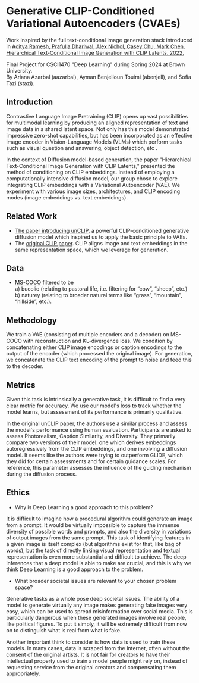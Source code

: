# Generative CLIP-Conditioned Variational Autoencoders (CVAEs)
Work inspired by the full text-conditional image generation stack introduced in [Aditya Ramesh, Prafulla Dhariwal, Alex Nichol, Casey Chu, Mark Chen. Hierarchical Text-Conditional Image Generation with CLIP Latents. 2022.](https://arxiv.org/pdf/2204.06125.pdf)

Final Project for CSCI1470 "Deep Learning" during Spring 2024 at Brown University. <br/>
By Ariana Azarbal (aazarbal), Ayman Benjelloun Touimi (abenjell), and Sofia Tazi (stazi).

## Introduction
Contrastive Language Image Pretraining (CLIP)  opens up vast possibilities for multimodal learning by producing an aligned representation of text and image data in a shared latent space. Not only has this model demonstrated impressive zero-shot capabilities, but has been incorporated as an effective image encoder in Vision-Language Models (VLMs) which perform tasks such as visual question and answering, object detection, etc .  

In the context of Diffusion model-based generation, the paper "Hierarchical Text-Conditional Image Generation with CLIP Latents," presented the method of conditioning on CLIP embeddings. Instead of employing a computationally intensive diffusion model, our group chose to explore integrating CLIP embeddings with a Variational Autoencoder (VAE). We experiment with various image sizes, architectures, and CLIP encoding modes (image embeddings vs. text embeddings). 

## Related Work
- [The paper introducing unCLIP](https://arxiv.org/pdf/2204.06125.pdf), a powerful CLIP-conditioned generative diffusion model which inspired us to apply the basic principle to VAEs. 
- The [original CLIP paper](https://arxiv.org/pdf/2103.00020.pdf). CLIP aligns image and text embeddings in the same representation space, which we leverage for generation.

## Data
- [MS-COCO](https://cocodataset.org/#home)  filtered to be  <br/>
a) bucolic (relating to pastoral life, i.e. filtering for “cow”, “sheep”, etc.) <br/>
b) naturey (relating to broader natural terms like “grass”, “mountain”, “hillside”, etc.).

## Methodology
We train a VAE (consisting of multiple encoders and a decoder) on MS-COCO with reconstruction and KL-divergence loss. We condition by concatenating either CLIP image encodings or caption encodings to the output of the encoder (which processed the original image). For generation, we concatenate the CLIP text encoding of the prompt to noise and feed this to the decoder. 

## Metrics
Given this task is intrinsically a generative task, it is difficult to find a very clear metric for accuracy. We use our model's loss to track whether the model learns, but assessment of its performance is primarily qualitative.

In the original unCLIP paper, the authors use a similar process and assess the model's performance using human evaluation. Participants are asked to assess Photorealism, Caption Similarity, and Diversity. They primarily compare two versions of their model: one which derives embeddings autoregressively from the CLIP embeddings, and one involving a diffusion model. It seems like the authors were trying to outperform GLIDE, which they did for certain assessments and for certain guidance scales. For reference, this parameter assesses the influence of the guiding mechanism during the diffusion process.

## Ethics
- Why is Deep Learning a good approach to this problem?

It is difficult to imagine how a procedural algorithm could generate an image from a prompt. It would be virtually impossible to capture the immense diversity of possible words and prompts, and also the diversity in variations of output images from the same prompt. This task of identifying features in a given image is itself complex (but algorithms exist for that, like bag of words), but the task of directly linking visual representation and textual representation is even more substantial and difficult to achieve. The deep inferences that a deep model is able to make are crucial, and this is why we think Deep Learning is a good approach to the problem.

- What broader societal issues are relevant to your chosen problem space?

Generative tasks as a whole pose deep societal issues. The ability of a model to generate virtually any image makes generating fake images very easy, which can be used to spread misinformation over social media. This is particularly dangerous when these generated images involve real people, like political figures. To put it simply, it will be extremely difficult from now on to distinguish what is real from what is fake.

Another important think to consider is how data is used to train these models. In many cases, data is scraped from the Internet, often without the consent of the original artists. It is not fair for creators to have their intellectual property used to train a model people might rely on, instead of requesting service from the original creators and compensating them appropriately.

